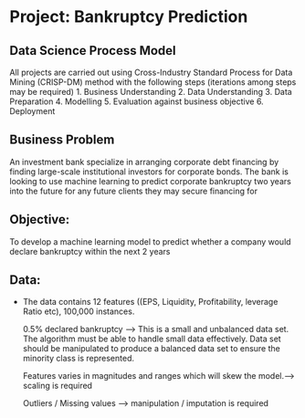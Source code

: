 # Project: Bankruptcy Prediction

## Data Science Process Model
All projects are carried out using Cross-Industry Standard Process for Data Mining (CRISP-DM)  method with the following steps (iterations among steps may be required)
	1. Business Understanding
	2. Data Understanding
	3. Data Preparation
	4. Modelling
	5. Evaluation against business objective
	6. Deployment

## Business Problem
An investment bank specialize in arranging corporate debt financing by finding large-scale institutional investors for corporate bonds. The bank is looking to use machine learning to predict corporate bankruptcy two years into the future for any future clients they may secure financing for

## Objective: 
To develop a machine learning model to predict whether a company would declare bankruptcy within the next 2 years

## Data: 
- The data contains 12 features ((EPS, Liquidity, Profitability, leverage Ratio etc), 100,000 instances. 

	0.5% declared bankruptcy --> This is a small and unbalanced data set. The algorithm must be able to handle small data effectively. Data set should be manipulated to produce a balanced data set to ensure the minority class is represented. 
	
	Features varies in magnitudes and ranges which will skew the model.--> scaling is required
	
	Outliers / Missing values --> manipulation / imputation is required

